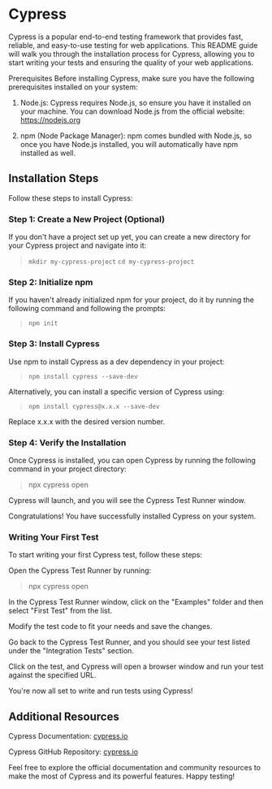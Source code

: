 # Cypress
Cypress is a popular end-to-end testing framework that provides fast, reliable, and easy-to-use testing for web applications. This README guide will walk you through the installation process for Cypress, allowing you to start writing your tests and ensuring the quality of your web applications.

Prerequisites
Before installing Cypress, make sure you have the following prerequisites installed on your system:

1. Node.js: Cypress requires Node.js, so ensure you have it installed on your machine. You can download Node.js from the official website: https://nodejs.org

2. npm (Node Package Manager): npm comes bundled with Node.js, so once you have Node.js installed, you will automatically have npm installed as well.

## Installation Steps
Follow these steps to install Cypress:

### Step 1: Create a New Project (Optional)
If you don't have a project set up yet, you can create a new directory for your Cypress project and navigate into it:

> `mkdir my-cypress-project`
> `cd my-cypress-project`

### Step 2: Initialize npm
If you haven't already initialized npm for your project, do it by running the following command and following the prompts:

> `npm init`

### Step 3: Install Cypress
Use npm to install Cypress as a dev dependency in your project:

> `npm install cypress --save-dev`

Alternatively, you can install a specific version of Cypress using:

> `npm install cypress@x.x.x --save-dev`

Replace x.x.x with the desired version number.

### Step 4: Verify the Installation
Once Cypress is installed, you can open Cypress by running the following command in your project directory:

> npx cypress open

Cypress will launch, and you will see the Cypress Test Runner window.

Congratulations! You have successfully installed Cypress on your system.

### Writing Your First Test
To start writing your first Cypress test, follow these steps:

Open the Cypress Test Runner by running:

> npx cypress open

In the Cypress Test Runner window, click on the "Examples" folder and then select "First Test" from the list.

Modify the test code to fit your needs and save the changes.

Go back to the Cypress Test Runner, and you should see your test listed under the "Integration Tests" section.

Click on the test, and Cypress will open a browser window and run your test against the specified URL.

You're now all set to write and run tests using Cypress!

## Additional Resources
Cypress Documentation: [cypress.io](https://docs.cypress.io)

Cypress GitHub Repository: [cypress.io](https://github.com/cypress-io/cypress)

Feel free to explore the official documentation and community resources to make the most of Cypress and its powerful features. Happy testing!